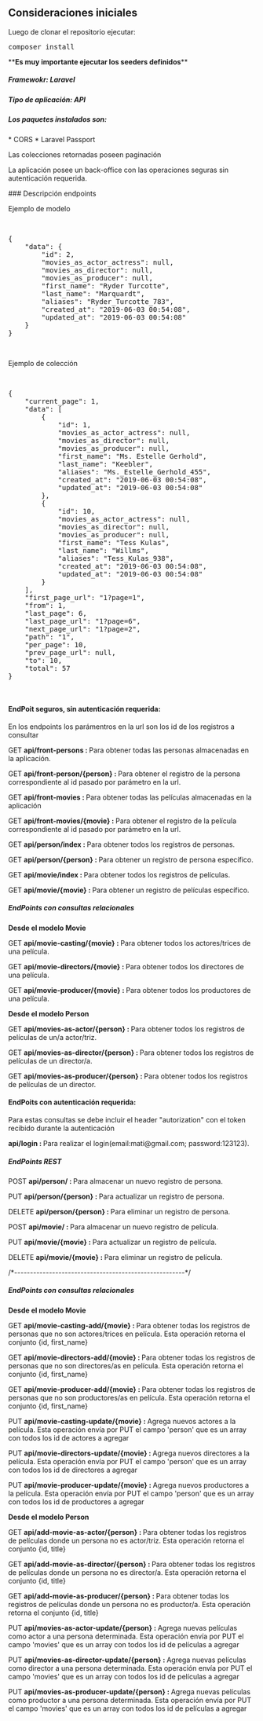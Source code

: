 ## Consideraciones iniciales

<p>Luego de clonar el repositorio ejecutar:</p>
<pre>composer install</pre>
**<strong>Es muy importante ejecutar los seeders definidos</strong>**
<h5>Framewokr: Laravel</h5>
<h5>Tipo de aplicación: API</h5>
<h5>Los paquetes instalados son:</h5>
* CORS
* Laravel Passport
<br>
<p>Las colecciones retornadas poseen paginación</p>
<p>La aplicación posee un back-office con las operaciones seguras sin autenticación requerida.</p>
### Descripción endpoints

<p>Ejemplo de modelo</p><br>
<pre>{
    "data": {
        "id": 2,
        "movies_as_actor_actress": null,
        "movies_as_director": null,
        "movies_as_producer": null,
        "first_name": "Ryder Turcotte",
        "last_name": "Marquardt",
        "aliases": "Ryder_Turcotte_783",
        "created_at": "2019-06-03 00:54:08",
        "updated_at": "2019-06-03 00:54:08"
    }
}</pre> <br>

<p>Ejemplo de colección</p><br>
<pre>{
    "current_page": 1,
    "data": [
        {
            "id": 1,
            "movies_as_actor_actress": null,
            "movies_as_director": null,
            "movies_as_producer": null,
            "first_name": "Ms. Estelle Gerhold",
            "last_name": "Keebler",
            "aliases": "Ms._Estelle_Gerhold_455",
            "created_at": "2019-06-03 00:54:08",
            "updated_at": "2019-06-03 00:54:08"
        },
        {
            "id": 10,
            "movies_as_actor_actress": null,
            "movies_as_director": null,
            "movies_as_producer": null,
            "first_name": "Tess Kulas",
            "last_name": "Willms",
            "aliases": "Tess_Kulas_938",
            "created_at": "2019-06-03 00:54:08",
            "updated_at": "2019-06-03 00:54:08"
        }
    ],
    "first_page_url": "1?page=1",
    "from": 1,
    "last_page": 6,
    "last_page_url": "1?page=6",
    "next_page_url": "1?page=2",
    "path": "1",
    "per_page": 10,
    "prev_page_url": null,
    "to": 10,
    "total": 57
}</pre><br>
<h4>EndPoit seguros, sin autenticación requerida:</h4>
<p>En los endpoints los  parámentros en la url son los id de los registros a consultar</p>
<p>GET <strong>api/front-persons : </strong><span>Para obtener todas las personas almacenadas en la aplicación.</span></p>
<p>GET <strong>api/front-person/{person} : </strong><span>Para obtener el registro de la persona correspondiente al id pasado por parámetro en la url.</span></p>
<p>GET <strong>api/front-movies : </strong><span>Para obtener todas las películas almacenadas en la aplicación</span></p>
<p>GET <strong>api/front-movies/{movie} : </strong><span>Para obtener el registro de la película correspondiente al id pasado por parámetro en la url.</span></p>
<p>GET <strong>api/person/index : </strong><span>Para obtener todos los registros de personas.</span></p>
<p>GET <strong>api/person/{person} : </strong><span>Para obtener un registro de persona específico.</span></p>
<p>GET  <strong>api/movie/index : </strong><span>Para obtener todos los registros de películas.</span></p>
<p>GET <strong>api/movie/{movie} : </strong><span>Para obtener un registro de películas específico.</span></p>
<h5>EndPoints con consultas relacionales</h5>
<p><strong>Desde el modelo Movie</strong></p>
<p>GET <strong>api/movie-casting/{movie} : </strong><span>Para obtener todos los actores/trices de una película.</span></p>
<p>GET <strong>api/movie-directors/{movie} : </strong><span>Para obtener todos los directores de una película.</span></p>
<p>GET <strong>api/movie-producer/{movie} : </strong><span>Para obtener todos los productores de una película.</span></p>
<p><strong>Desde el modelo Person</strong></p>
<p>GET <strong>api/movies-as-actor/{person} : </strong><span>Para obtener todos los registros de películas de un/a actor/triz.</span></p>
<p>GET <strong>api/movies-as-director/{person} : </strong><span>Para obtener todos los registros de películas de un director/a.</span></p>
<p>GET <strong>api/movies-as-producer/{person} : </strong><span>Para obtener todos los registros de películas de un director.</span></p>
<h4>EndPoits con autenticación requerida:</h4>
<p>Para estas consultas se debe incluir el header "autorization" con el token recibido durante la autenticación</p>
<p><strong>api/login : </strong><span>Para realizar el login(email:mati@gmail.com; password:123123).</span></p>
<h5>EndPoints REST</h5>
<p>POST <strong>api/person/ : </strong><span>Para almacenar un nuevo registro de persona.</span></p>
<p>PUT <strong>api/person/{person} : </strong><span>Para actualizar un registro de persona.</span></p>
<p>DELETE <strong>api/person/{person} : </strong><span>Para eliminar un registro de persona.</span></p>
<p>POST <strong>api/movie/ : </strong><span>Para almacenar un nuevo registro de película.</span></p>
<p>PUT <strong>api/movie/{movie} : </strong><span>Para actualizar un registro de película.</span></p>
<p>DELETE <strong>api/movie/{movie} : </strong><span>Para eliminar un registro de película.</span></p>
/*------------------------------------------------------*/
<h5>EndPoints con consultas relacionales</h5>
<p><strong>Desde el modelo Movie</strong></p>
<p>GET <strong>api/movie-casting-add/{movie} : </strong><span>Para obtener todas los registros de personas que no son actores/trices en película. Esta operación retorna el conjunto {id, first_name}</span></p>
<p>GET <strong>api/movie-directors-add/{movie} : </strong><span>Para obtener todas los registros de personas que no son directores/as en película. Esta operación retorna el conjunto {id, first_name}</span></p>
<p>GET <strong>api/movie-producer-add/{movie} : </strong><span>Para obtener todas los registros de personas que no son productores/as en película. Esta operación retorna el conjunto {id, first_name}</span></p>

<p>PUT <strong>api/movie-casting-update/{movie} : </strong><span>Agrega nuevos actores a la película. Esta operación envía por PUT el campo 'person' que es un array con todos los id de actores a agregar</span></p>
<p>PUT <strong>api/movie-directors-update/{movie} : </strong><span>Agrega nuevos directores a la película. Esta operación envía por PUT el campo 'person' que es un array con todos los id de directores a agregar</span></p>
<p>PUT <strong>api/movie-producer-update/{movie} : </strong><span>Agrega nuevos productores a la película. Esta operación envía por PUT el campo 'person' que es un array con todos los id de productores a agregar</span></p>

<p><strong>Desde el modelo Person</strong></p>
<p>GET <strong>api/add-movie-as-actor/{person} : </strong><span>Para obtener todas los registros de películas donde un persona no es actor/triz. Esta operación retorna el conjunto {id, title}</span></p>
<p>GET <strong>api/add-movie-as-director/{person} : </strong><span>Para obtener todas los registros de películas donde un persona no es director/a. Esta operación retorna el conjunto {id, title}</span></p>
<p>GET <strong>api/add-movie-as-producer/{person} : </strong><span>Para obtener todas los registros de películas donde un persona no es productor/a. Esta operación retorna el conjunto {id, title}</span></p>

<p>PUT <strong>api/movies-as-actor-update/{person} : </strong><span>Agrega nuevas películas como actor a una persona determinada. Esta operación envía por PUT el campo 'movies' que es un array con todos los id de películas a agregar</span></p>
<p>PUT <strong>api/movies-as-director-update/{person} : </strong><span>Agrega nuevas películas como director a una persona determinada. Esta operación envía por PUT el campo 'movies' que es un array con todos los id de películas a agregar</span></p>
<p>PUT <strong>api/movies-as-producer-update/{person} : </strong><span>Agrega nuevas películas como productor a una persona determinada. Esta operación envía por PUT el campo 'movies' que es un array con todos los id de películas a agregar</span></p>

